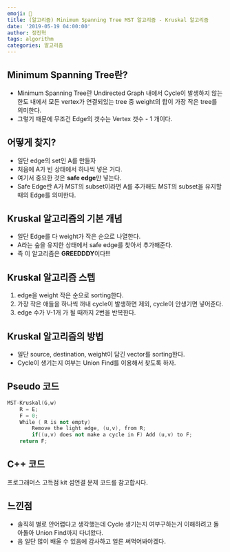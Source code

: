 ```yaml
---
emoji: 💪
title: (알고리즘) Minimum Spanning Tree MST 알고리즘 - Kruskal 알고리즘
date: '2019-05-19 04:00:00'
author: 정진혁
tags: algorithm
categories: 알고리즘
---
```


## Minimum Spanning Tree란?

- Minimum Spanning Tree란 Undirected Graph 내에서 Cycle이 발생하지 않는 한도 내에서 모든 vertex가 연결되있는 tree 중 weight의 합이 가장 작은 tree를 의미한다.
- 그렇기 때문에 무조건 Edge의 갯수는 Vertex 갯수 - 1 개이다.

## 어떻게 찾지?

- 일단 edge의 set인 A를 만들자
- 처음에 A가 빈 상태에서 하나씩 넣은 거다.
- 여기서 중요한 것은 **safe edge**만 넣는다.
- Safe Edge란 A가 MST의 subset이라면 A를 추가해도 MST의 subset을 유지할 때의 Edge를 의미한다.

## Kruskal 알고리즘의 기본 개념

- 일단 Edge를 다 weight가 작은 순으로 나열한다.
- A라는 숲을 유지한 상태에서 safe edge를 찾아서 추가해준다.
- 즉 이 알고리즘은 **GREEDDDY**이다!!!

## Kruskal 알고리즘 스텝

1. edge을 weight 작은 순으로 sorting한다.
2. 가장 작은 애들을 하나씩 꺼내 cycle이 발생하면 제외, cycle이 안생기면 넣어준다.
3. edge 수가 V-1개 가 될 때까지 2번을 반복한다.

## Kruskal 알고리즘의 방법

- 일단 source, destination, weight이 담긴 vector를 sorting한다.
- Cycle이 생기는지 여부는 Union Find를 이용해서 찾도록 하자.

## Pseudo 코드

```cpp
MST-Kruskal(G,w)
    R = E;
    F = 0;
    While ( R is not empty)
        Remove the light edge, (u,v), from R;
        if((u,v) does not make a cycle in F) Add (u,v) to F;
    return F;
```

## C++ 코드

프로그래머스 고득점 kit 섬연결 문제 코드를 참고합시다.

## 느낀점

- 솔직히 별로 안어렵다고 생각했는데 Cycle 생기는지 여부구하는거 이해하려고 돌아돌아 Union Find까지 다녀왔다.
- 음 일단 많이 배울 수 있음에 감사하고 얼른 써먹어봐야겠다.

